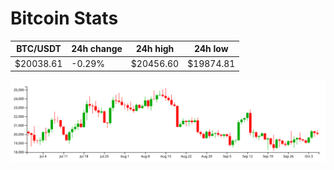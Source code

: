 # Bitcoin Stats

BTC/USDT|24h change|24h high|24h low|
|---|---|---|---|
|$20038.61|-0.29%|$20456.60|$19874.81|

<img src="./chart.svg">
